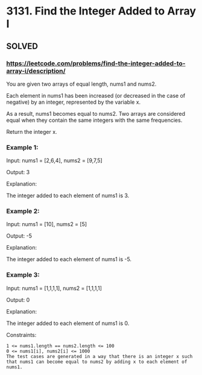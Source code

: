 # 3131. Find the Integer Added to Array I

## SOLVED
### https://leetcode.com/problems/find-the-integer-added-to-array-i/description/
You are given two arrays of equal length, nums1 and nums2.

Each element in nums1 has been increased (or decreased in the case of negative) by an integer, represented by the variable x.

As a result, nums1 becomes equal to nums2. Two arrays are considered equal when they contain the same integers with the same frequencies.

Return the integer x.


### Example 1:


Input: nums1 = [2,6,4], nums2 = [9,7,5]


Output: 3



Explanation:

The integer added to each element of nums1 is 3.


### Example 2:


Input: nums1 = [10], nums2 = [5]


Output: -5



Explanation:

The integer added to each element of nums1 is -5.


### Example 3:


Input: nums1 = [1,1,1,1], nums2 = [1,1,1,1]


Output: 0



Explanation:

The integer added to each element of nums1 is 0.



Constraints:


	1 <= nums1.length == nums2.length <= 100
	0 <= nums1[i], nums2[i] <= 1000
	The test cases are generated in a way that there is an integer x such that nums1 can become equal to nums2 by adding x to each element of nums1.

